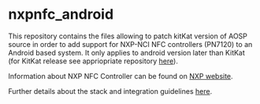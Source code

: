 # nxpnfc_android

This repository contains the files allowing to patch kitKat version of AOSP source in order to add support for NXP-NCI NFC controllers (PN7120) to an Android based system.
It only applies to android version later than KitKat (for KitKat release see appriopriate repository [here](https://github.com/NXPNFCLinux/nxpnfc_android_kk)).

Information about NXP NFC Controller can be found on [NXP website](http://www.nxp.com/products/identification_and_security/nfc_and_reader_ics/nfc_controller_solutions/#overview).

Further details about the stack and integration guidelines [here](https://github.com/NXPNFCLinux/nxpnfc_android/blob/master/AN11690%20-%20NXP-NCI%20Android%20Porting%20Guidelines.pdf).

